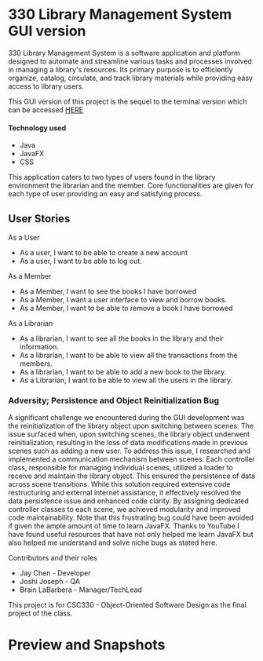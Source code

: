 <h1>330 Library Management System GUI version</h1>
<p>330 Library Management System is a software application and platform designed to automate and 
  streamline various tasks and processes involved in managing a library's resources. Its primary purpose is to
  efficiently organize, catalog, circulate, and track library materials while providing easy access to library users.</p>
  
<p>This GUI version of this project is the sequel to the terminal version which can be accessed
  <a href = "https://github.com/JMyoi/330_LMS_Terminal_Version">HERE</a></p>
  

<h4>Technology used</h4>
<ul>
  <li>Java</li>
    <li>JavaFX</li>
  <li>CSS</li>
</ul>

<p>This application caters to two types of users found in the library environment the librarian and the member. Core functionalities are given
  for each type of user providing an easy and satisfying process. </p>
  
<h2>User Stories</h2>
As a User
<ul>
  <li> As a user, I want to be able to create a new account
</li>
  <li> As a user, I want to be able to log out.
</li>
</ul>
As a Member
<ul>
  <li>As a Member, I want to see the books I have borrowed</li>
    <li>As a Member, I want a user interface to view and borrow books.</li>
  <li>As a Member, I want to be able to remove a book I have borrowed</li>

</ul>
As a Librarian
<ul>
  <li>As a librarian, I want to see all the books in the library and their
information.</li>
  <li>As a librarian, I want to be able to view all the transactions from the
members.</li>
  <li>As a librarian, I want to be able to add a new book to the library.</li>
  <li>As a Librarian, I want to be able to view all the users in the library.
</li>
</ul>

<h3>Adversity; Persistence and Object Reinitialization Bug</h3>
<p>
A significant challenge we encountered during the GUI development was the reinitialization of
the library object upon switching between scenes. The issue surfaced when, upon switching
scenes, the library object underwent reinitialization, resulting in the loss of data
modifications made in previous scenes such as adding a new user. To address this issue, I
researched and implemented a communication mechanism between scenes. Each controller
class, responsible for managing individual scenes, utilized a loader to receive and maintain the
library object. This ensured the persistence of data across scene transitions. While this solution
required extensive code restructuring and external internet assistance, it effectively resolved the
data persistence issue and enhanced code clarity. By assigning dedicated controller classes to
each scene, we achieved modularity and improved code maintainability. Note that this frustrating bug could have been avoided if given 
the ample amount of time to learn JavaFX. Thanks to YouTube I have found useful resources that have not only helped me learn JavaFX but also 
helped me understand and solve niche bugs as stated here.
</p>


<p>Contributors and their roles</p>
<ul>
  <li>Jay Chen - Developer</li>
  <li>Joshi Joseph - QA</li>
  <li>Brain LaBarbera - Manager/TechLead</li>
</ul>
<p>This project is for CSC330 - Object-Oriented Software Design as the final project of the class.</p>

<h1>Preview and Snapshots</h1>

